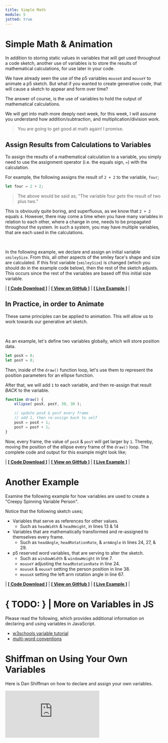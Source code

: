 ```yaml
---
title: Simple Math
module: 5
jotted: true
---
```


# Simple Math & Animation

In addition to storing static values in variables that will get used throughout a code sketch, another use of variables is to store the results of mathematical calculations, for use later in your code.

We have already seen the use of the p5 variables `mouseX` and `mouseY` to animate a p5 sketch. But what if you wanted to create generative code, that will cause a sketch to appear and form over time?

The answer of course, is the use of variables to hold the output of mathematical calculations.

We will get into math more deeply next week, for this week, I will assume you understand how addition/subtraction, and multiplication/division work.

> You are going to get good at math again! I promise.

## Assign Results from Calculations to Variables

To assign the results of a mathematical calculation to a variable, you simply need to use the assignment operator (i.e. the equals sign, `=`) with the calculation.

For example, the following assigns the result of `2 + 2` to the variable, `four`;

```js
let four = 2 + 2;
```

> The above would be said as; "The variable four _gets_ the result of two plus two."

This is obviously quite boring, and superfluous, as we know that `2 + 2` equals `4`. However, there may come a time when you have many variables in relation to each other, where a change in one, needs to be propagated throughout the system. In such a system, you may have multiple variables, that are each used in the calculations.

<br />


In the following example, we declare and assign an initial variable `smileySize`. From this, all other aspects of the smiley face's shape and size are calculated. If this first variable (`smileySize`) is changed (which you should do in the example code below), then the rest of the sketch adjusts. This occurs since the rest of the variables are based off this initial size variable.

<div id="jotted-demo-1" class="jotted-theme-stacked" style="600px;"></div>

<script>
    new Jotted(document.querySelector("#jotted-demo-1"), {
    files: [
        {
            type: "js",
            hide: false,
            url:"https://raw.githubusercontent.com/Montana-Media-Arts/120_CreativeCoding/master/lecture_code/05/08_related_vars_01/sketch.js"
        },
        {
            type: "html",
            hide: true,
            url:"../../../p5_resources/index.html"
        }
    ],
    showBlank: false,
    showResult: true,
    plugins: [
        { name: 'ace', options: { "maxLines": 50 } },
        // { name: 'console', options: { autoClear: true } },
    ]
});
</script>

| [**[ Code Download ]**](https://github.com/Montana-Media-Arts/120_CreativeCoding/raw/master/lecture_code/05/08_related_vars_01/08_related_vars_01.zip) | [**[ View on GitHub ]**](https://github.com/Montana-Media-Arts/120_CreativeCoding/raw/master/lecture_code/05/08_related_vars_01/) | [**[ Live Example ]**](https://montana-media-arts.github.io/120_CreativeCoding/lecture_code/05/08_related_vars_01/) |


## In Practice, in order to Animate

These same principles can be applied to animation. This will allow us to work towards our generative art sketch.


<br />

As an example, let's define two variables globally, which will store position data.

```js
let posX = 0;
let posY = 0;
```

Then, inside of the `draw()` function loop, let's use them to represent the position parameters for an ellipse function.

After that, we will add `1` to each variable, and then re-assign that result _BACK_ to the variable.

```js
function draw() {
    ellipse( posX, posY, 30, 30 );

    // update posX & posY every frame
    // add 1, then re-assign back to self
    posX = posX + 1;
    posY = posY + 1;
}
```

Now, every frame, the value of `posX` & `posY` will get larger by `1`. Thereby, moving the position of the ellipse every frame of the `draw()` loop. The complete code and output for this example might look like;

<div id="jotted-demo-2" class="jotted-theme-stacked"></div>

<script>
    new Jotted(document.querySelector("#jotted-demo-2"), {
    files: [
        {
            type: "js",
            hide: false,
            url:"https://raw.githubusercontent.com/Montana-Media-Arts/120_CreativeCoding/master/lecture_code/05/09_basicAnimation_01/sketch.js"
        },
        {
            type: "html",
            hide: true,
            url:"../../../p5_resources/index.html"
        }
    ],
    showBlank: false,
    showResult: true,
    plugins: [
        { name: 'ace', options: { "maxLines": 50 } },
        // { name: 'console', options: { autoClear: true } },
    ]
});
</script>

| [**[ Code Download ]**](https://github.com/Montana-Media-Arts/120_CreativeCoding/raw/master/lecture_code/05/09_basicAnimation_01/09_basicAnimation_01.zip) | [**[ View on GitHub ]**](https://github.com/Montana-Media-Arts/120_CreativeCoding/raw/master/lecture_code/05/09_basicAnimation_01/) | [**[ Live Example ]**](https://montana-media-arts.github.io/120_CreativeCoding/lecture_code/05/09_basicAnimation_01/) |

# Another Example

Examine the following example for how variables are used to create a "Creepy Spinning Variable Person".

Notice that the following sketch uses;

- Variables that serve as references for other values.
    - Such as `headWidth` & `headHeight`, in lines 13 & 14
- Variables that are mathematically transformed and re-assigned to themselves every frame.
    - Such as `headAngle`, `headRotationRate`, & `armAngle` in lines 24, 27, & 29.
- p5 reserved word variables, that are serving to alter the sketch.
    - Such as `windowWidth` & `windowHeight` in line 7.
    - `mouseY` adjusting the `headRotationRate` in line 24.
    - `mouseX` & `mouseY` setting the person position in line 38.
    - `mouseX` setting the left arm rotation angle in line 67.

<div id="jotted-demo-3" class="jotted-theme-stacked" style="800px;"></div>

<script>
    new Jotted(document.querySelector("#jotted-demo-3"), {
    files: [
        {
            type: "js",
            hide: false,
            url:"https://raw.githubusercontent.com/Montana-Media-Arts/120_CreativeCoding/master/hwExamples/HW-5/sketch.js"
        },
        {
            type: "html",
            hide: true,
            url:"../../../p5_resources/index.html"
        }
    ],
    showBlank: false,
    showResult: true,
    plugins: [
        { name: 'ace', options: { "maxLines": 150 } },
        // { name: 'console', options: { autoClear: true } },
    ]
});
</script>

| [**[ Code Download ]**](https://github.com/Montana-Media-Arts/120_CreativeCoding/raw/master/hwExamples/HW-5/HW-5.zip) | [**[ View on GitHub ]**](https://github.com/Montana-Media-Arts/120_CreativeCoding/raw/master/hwExamples/HW-5/) | [**[ Live Example ]**](https://montana-media-arts.github.io/120_CreativeCoding/hwExamples/HW-5/) |


# { TODO: }  |  More on Variables in JS

Please read the following, which provides additional information on declaring and using variables in JavaScript.

- [w3schools variable tutorial](https://www.w3schools.com/js/js_variables.asp)
- [multi-word conventions](http://javascript.info/draft/variable-naming)


# Shiffman on Using Your Own Variables

Here is Dan Shiffman on how to declare and assign your own variables.

<div class="embed-responsive embed-responsive-16by9"><iframe class="embed-responsive-item" src="https://www.youtube.com/embed/Bn_B3T_Vbxs" frameborder="0" allowfullscreen></iframe></div>
